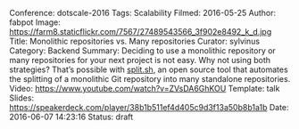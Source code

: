 Conference: dotscale-2016
Tags: Scalability
Filmed: 2016-05-25
Author: fabpot
Image: https://farm8.staticflickr.com/7567/27489543566_3f902e8492_k_d.jpg
Title: Monolithic repositories vs. Many repositories
Curator: sylvinus
Category: Backend
Summary: Deciding to use a monolithic repository or many repositories for your next project is not easy. Why not using both strategies? That’s possible with [split.sh](https://github.com/splitsh/lite), an open source tool that automates the splitting of a monolithic Git repository into many standalone repositories.
Video: https://www.youtube.com/watch?v=ZVsDA6GhKOU
Template: talk
Slides: https://speakerdeck.com/player/38b1b511ef4d405c9d3f13a50b8b1a1b
Date: 2016-06-07 14:23:16
Status: draft